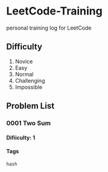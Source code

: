 # LeetCode-Training
personal training log for LeetCode

## Difficulty
1. Novice
2. Easy
3. Normal
4. Challenging
5. Impossible

## Problem List

### 0001 Two Sum
#### Difiiculty: 1
#### Tags
`hash`
